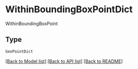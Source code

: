 # WithinBoundingBoxPointDict

WithinBoundingBoxPoint

## Type
```python
GeoPointDict
```


[[Back to Model list]](../../../README.md#models-v1-link) [[Back to API list]](../../../README.md#apis-v1-link) [[Back to README]](../../../README.md)
